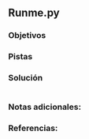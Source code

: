 ## Runme.py

### Objetivos 


### Pistas


### Solución 

``` bash

```

### Notas adicionales:



### Referencias:
